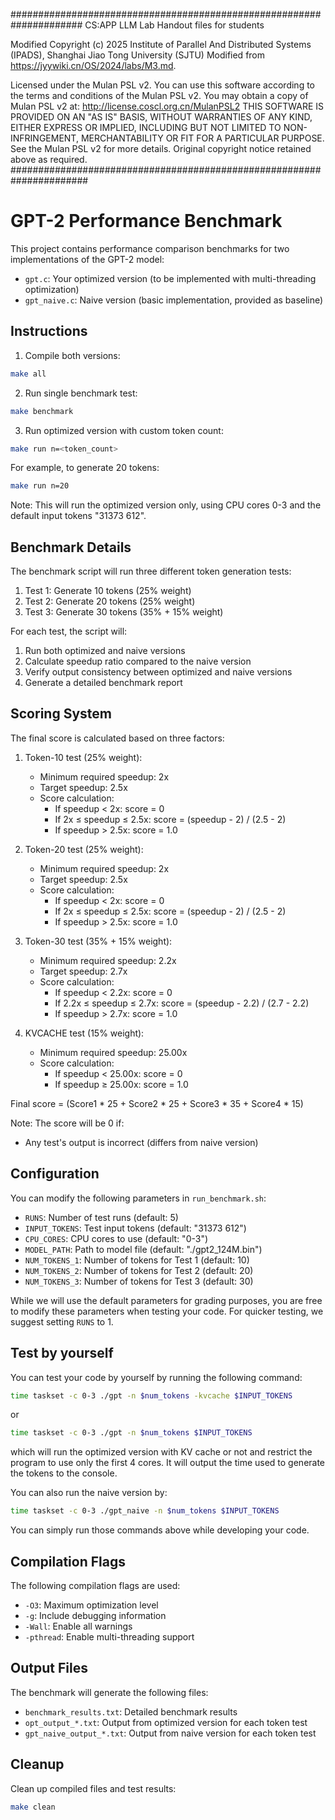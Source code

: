 #####################################################################
CS:APP LLM Lab
Handout files for students

Modified Copyright (c) 2025 Institute of Parallel And Distributed Systems (IPADS), 
Shanghai Jiao Tong University (SJTU)
Modified from https://jyywiki.cn/OS/2024/labs/M3.md.

Licensed under the Mulan PSL v2.
You can use this software according to the terms and conditions of the Mulan PSL v2.
You may obtain a copy of Mulan PSL v2 at:
    http://license.coscl.org.cn/MulanPSL2
THIS SOFTWARE IS PROVIDED ON AN "AS IS" BASIS, WITHOUT WARRANTIES OF ANY KIND, EITHER EXPRESS OR
IMPLIED, INCLUDING BUT NOT LIMITED TO NON-INFRINGEMENT, MERCHANTABILITY OR FIT FOR A PARTICULAR
PURPOSE.
See the Mulan PSL v2 for more details.
Original copyright notice retained above as required.
######################################################################

# GPT-2 Performance Benchmark

This project contains performance comparison benchmarks for two implementations of the GPT-2 model:
- `gpt.c`: Your optimized version (to be implemented with multi-threading optimization)
- `gpt_naive.c`: Naive version (basic implementation, provided as baseline)

## Instructions

1. Compile both versions:
```bash
make all
```

2. Run single benchmark test:
```bash
make benchmark
```

3. Run optimized version with custom token count:
```bash
make run n=<token_count>
```
For example, to generate 20 tokens:
```bash
make run n=20
```
Note: This will run the optimized version only, using CPU cores 0-3 and the default input tokens "31373 612".

## Benchmark Details

The benchmark script will run three different token generation tests:
1. Test 1: Generate 10 tokens (25% weight)
2. Test 2: Generate 20 tokens (25% weight)
3. Test 3: Generate 30 tokens (35% + 15% weight)

For each test, the script will:
1. Run both optimized and naive versions
2. Calculate speedup ratio compared to the naive version
3. Verify output consistency between optimized and naive versions
4. Generate a detailed benchmark report

## Scoring System

The final score is calculated based on three factors:

1. Token-10 test (25% weight):
   - Minimum required speedup: 2x
   - Target speedup: 2.5x
   - Score calculation:
     - If speedup < 2x: score = 0
     - If 2x ≤ speedup ≤ 2.5x: score = (speedup - 2) / (2.5 - 2)
     - If speedup > 2.5x: score = 1.0

2. Token-20 test (25% weight):
   - Minimum required speedup: 2x
   - Target speedup: 2.5x
   - Score calculation:
     - If speedup < 2x: score = 0
     - If 2x ≤ speedup ≤ 2.5x: score = (speedup - 2) / (2.5 - 2)
     - If speedup > 2.5x: score = 1.0

3. Token-30 test (35% + 15% weight):
   - Minimum required speedup: 2.2x
   - Target speedup: 2.7x
   - Score calculation:
     - If speedup < 2.2x: score = 0
     - If 2.2x ≤ speedup ≤ 2.7x: score = (speedup - 2.2) / (2.7 - 2.2)
     - If speedup > 2.7x: score = 1.0

4. KVCACHE test (15% weight):
   - Minimum required speedup: 25.00x
   - Score calculation:
     - If speedup < 25.00x: score = 0
     - If speedup ≥ 25.00x: score = 1.0

Final score = (Score1 * 25 + Score2 * 25 + Score3 * 35 + Score4 * 15)

Note: The score will be 0 if:
- Any test's output is incorrect (differs from naive version)

## Configuration

You can modify the following parameters in `run_benchmark.sh`:
- `RUNS`: Number of test runs (default: 5)
- `INPUT_TOKENS`: Test input tokens (default: "31373 612")
- `CPU_CORES`: CPU cores to use (default: "0-3")
- `MODEL_PATH`: Path to model file (default: "./gpt2_124M.bin")
- `NUM_TOKENS_1`: Number of tokens for Test 1 (default: 10)
- `NUM_TOKENS_2`: Number of tokens for Test 2 (default: 20)
- `NUM_TOKENS_3`: Number of tokens for Test 3 (default: 30)

While we will use the default parameters for grading purposes, you are free to modify these parameters when testing your code. For quicker testing, we suggest setting `RUNS` to 1.

## Test by yourself

You can test your code by yourself by running the following command:
```bash
time taskset -c 0-3 ./gpt -n $num_tokens -kvcache $INPUT_TOKENS 
```
or
```bash
time taskset -c 0-3 ./gpt -n $num_tokens $INPUT_TOKENS 
```
which will run the optimized version with KV cache or not and restrict the program to use only the first 4 cores. It will output the time used to generate the tokens to the console.

You can also run the naive version by:
```bash
time taskset -c 0-3 ./gpt_naive -n $num_tokens $INPUT_TOKENS 
```

You can simply run those commands above while developing your code.

## Compilation Flags

The following compilation flags are used:
- `-O3`: Maximum optimization level
- `-g`: Include debugging information
- `-Wall`: Enable all warnings
- `-pthread`: Enable multi-threading support

## Output Files

The benchmark will generate the following files:
- `benchmark_results.txt`: Detailed benchmark results
- `opt_output_*.txt`: Output from optimized version for each token test
- `gpt_naive_output_*.txt`: Output from naive version for each token test

## Cleanup

Clean up compiled files and test results:
```bash
make clean
```
